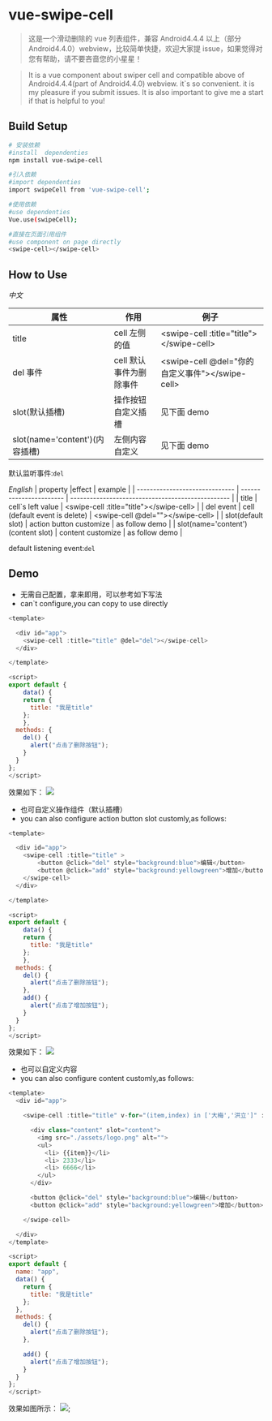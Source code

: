 # vue-swipe-cell

> 这是一个滑动删除的 vue 列表组件，兼容 Android4.4.4 以上（部分 Android4.4.0）webview，比较简单快捷，欢迎大家提 issue，如果觉得对您有帮助，请不要吝啬您的小星星！
> <br>

> It is a vue component about swiper cell and compatible above of Android4.4.4(part of Android4.4.0) webview. it`s so convenient. it is my pleasure if you submit issues. It is also important to give me a start if that is helpful to you!

## Build Setup

```bash
# 安装依赖
#install  dependenties
npm install vue-swipe-cell

#引入依赖
#import dependenties
import swipeCell from 'vue-swipe-cell';

#使用依赖
#use dependenties
Vue.use(swipeCell);

#直接在页面引用组件
#use component on page directly
<swipe-cell></swipe-cell>
```

## How to Use

_中文_

| 属性                           | 作用                    | 例子                                              |
| ------------------------------ | ----------------------- | ------------------------------------------------- |
| title                          | cell 左侧的值           | \<swipe-cell :title="title">\</swipe-cell>        |
| del 事件                       | cell 默认事件为删除事件 | \<swipe-cell @del="你的自定义事件">\</swipe-cell> |
| slot(默认插槽)                 | 操作按钮自定义插槽      | 见下面 demo                                       |
| slot(name='content')(内容插槽) | 左侧内容自定义          | 见下面 demo                                       |

默认监听事件:`del`

_English_
| property |effect | example |
| ------------------------------ | ----------------------- | ------------------------------------------------- |
| title | cell`s left value | \<swipe-cell :title="title">\</swipe-cell> |
| del event | cell (default event is delete) | \<swipe-cell @del="">\</swipe-cell> |
| slot(default slot) | action button customize | as follow demo |
| slot(name='content')(content slot) | content customize | as follow demo |

default listening event:`del`

## Demo

- 无需自己配置，拿来即用，可以参考如下写法
- can`t configure,you can copy to use directly

```javascript
<template>

  <div id="app">
    <swipe-cell :title="title" @del="del"></swipe-cell>
  </div>

</template>

<script>
export default {
    data() {
    return {
      title: "我是title"
    };
    },
  methods: {
    del() {
      alert("点击了删除按钮");
    }
  }
};
</script>
```

效果如下：
![](https://i.imgur.com/LRSvwAO.gif)

- 也可自定义操作组件（默认插槽）
- you can also configure action button slot customly,as follows:

```javascript
<template>

  <div id="app">
    <swipe-cell :title="title" >
        <button @click="del" style="background:blue">编辑</button>
        <button @click="add" style="background:yellowgreen">增加</button>
    </swipe-cell>
  </div>

</template>

<script>
export default {
    data() {
    return {
      title: "我是title"
    };
    },
  methods: {
    del() {
      alert("点击了删除按钮");
    },
    add() {
      alert("点击了增加按钮");
    }
  }
};
</script>
```

效果如下：
![](https://i.imgur.com/N9qM2w8.gif)

- 也可以自定义内容
- you can also configure content customly,as follows:

```javascript
<template>
  <div id="app">

    <swipe-cell :title="title" v-for="(item,index) in ['大梅','洪立']" :key="index">

      <div class="content" slot="content">
        <img src="./assets/logo.png" alt="">
        <ul>
          <li> {{item}}</li>
          <li> 2333</li>
          <li> 6666</li>
        </ul>
      </div>

      <button @click="del" style="background:blue">编辑</button>
      <button @click="add" style="background:yellowgreen">增加</button>

    </swipe-cell>

  </div>
</template>

<script>
export default {
  name: "app",
  data() {
    return {
      title: "我是title"
    };
  },
  methods: {
    del() {
      alert("点击了删除按钮");
    },

    add() {
      alert("点击了增加按钮");
    }
  }
};
</script>
```

效果如图所示：
![](https://i.imgur.com/Zed8yzw.gif);

